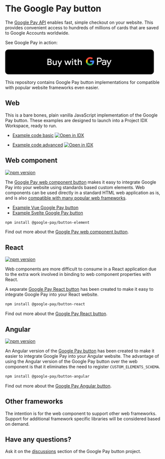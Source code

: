 # The Google Pay button

The [Google Pay API][google-pay] enables fast, simple checkout on your website. This provides convenient access to
hundreds of millions of cards that are saved to Google Accounts worldwide.

See Google Pay in action:

[![Buy with Google Pay](docs/images/google-pay-button.svg)][live-demo]

This repository contains Google Pay button implementations for compatible with popular website frameworks even easier.

## Web

This is a bare bones, plain vanilla JavaScript implementation of the Google Pay button. These examples are designed
to launch into a Project IDX Workspace, ready to run.

- [Example code basic](./examples/html/gpay-web-101/) <a href="https://idx.google.com/new?template=https%3A%2F%2Fgithub.com%2Fgoogle-pay%2Fgoogle-pay-button%2Ftree%2Fmain%2Fexamples%2Fhtml%2Fgpay-web-101">
  <picture>
    <source
      media="(prefers-color-scheme: dark)"
      srcset="https://cdn.idx.dev/btn/open_dark_32.svg">
    <source
      media="(prefers-color-scheme: light)"
      srcset="https://cdn.idx.dev/btn/open_light_32.svg">
    <img
      height="24"
      alt="Open in IDX"
      src="https://cdn.idx.dev/btn/open_purple_32.svg">
  </picture>
</a>

- [Example code advanced](./examples/html/gpay-web-201/) <a href="https://idx.google.com/new?template=https%3A%2F%2Fgithub.com%2Fgoogle-pay%2Fgoogle-pay-button%2Ftree%2Fmain%2Fexamples%2Fhtml%2Fgpay-web-201">
  <picture>
    <source
      media="(prefers-color-scheme: dark)"
      srcset="https://cdn.idx.dev/btn/open_dark_32.svg">
    <source
      media="(prefers-color-scheme: light)"
      srcset="https://cdn.idx.dev/btn/open_light_32.svg">
    <img
      height="24"
      alt="Open in IDX"
      src="https://cdn.idx.dev/btn/open_purple_32.svg">
  </picture>
</a>

## Web component

[![npm version](https://badge.fury.io/js/%40google-pay%2Fbutton-element.svg)][npm-element]

The [Google Pay web component button][button-element] makes it easy to integrate Google Pay into your website using
standards based custom elements. Web components can be used directly in a standard HTML web application as is, and is
also [compatible with many popular web frameworks][custom-elements-compatible].

- [Example Vue Google Pay button](./examples/vue)
- [Example Svelte Google Pay button](./examples/svelte)

```sh
npm install @google-pay/button-element
```

Find out more about the [Google Pay web component button][button-element].

## React

[![npm version](https://badge.fury.io/js/%40google-pay%2Fbutton-react.svg)][npm-react]

Web components are more difficult to consume in a React application due to the extra work involved in binding to web
component properties with React.

A separate [Google Pay React button][button-react] has been created to make it easy to integrate Google Pay into your
React website.

```sh
npm install @google-pay/button-react
```

Find out more about the [Google Pay React button][button-react].

## Angular

[![npm version](https://badge.fury.io/js/%40google-pay%2Fbutton-angular.svg)][npm-angular]

An Angular version of the [Google Pay button][button-angular] has been created to make it easier to integrate Google Pay
into your Angular website. The advantage of using the Angular version of the Google Pay button over the web component is
that it eliminates the need to register `CUSTOM_ELEMENTS_SCHEMA`.

```sh
npm install @google-pay/button-angular
```

Find out more about the [Google Pay Angular button][button-angular].

## Other frameworks

The intention is for the web component to support other web frameworks. Support for additional framework specific
libraries will be considered based on demand.

## Have any questions?

Ask it on the [discussions](https://github.com/google-pay/google-pay-button/discussions) section of the Google Pay
button project.

[google-pay]: https://developers.google.com/pay/api/web/overview
[button-element]: src/button-element
[button-react]: src/button-react
[button-angular]: src/button-angular
[live-demo]: https://developers.google.com/pay/api/web/guides/resources/demos
[custom-elements-compatible]: https://custom-elements-everywhere.com/
[npm-element]: https://www.npmjs.com/package/@google-pay/button-element
[npm-react]: https://www.npmjs.com/package/@google-pay/button-react
[npm-angular]: https://www.npmjs.com/package/@google-pay/button-angular
